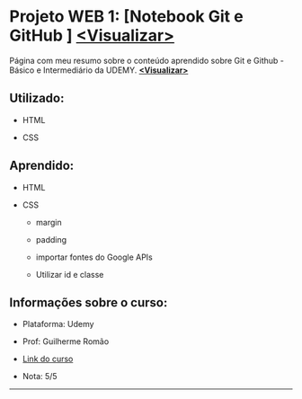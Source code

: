 # Projeto WEB 1: [Notebook Git e GitHub ] [<Visualizar\>](https://hlays.github.io/learning-web/MP-1-Git-GitHub-MyNotebook/)
Página com meu resumo sobre o conteúdo aprendido sobre Git e Github - Básico e Intermediário da UDEMY.  __[<Visualizar\>](https://hlays.bitbucket.io/Projeto-1-Git-GitHub-MyNotebook/)__

## Utilizado:

- HTML

- CSS

## Aprendido:

- HTML

- CSS 

    - margin

    - padding

    - importar fontes do Google APIs

    - Utilizar id e classe


## Informações sobre o curso:

- Plataforma: Udemy

- Prof: Guilherme Romão

- [Link do curso](https://www.udemy.com/git-e-github-basico-e-intermediario/)

- Nota: 5/5

---
